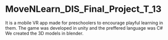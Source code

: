 # MoveNLearn_DIS_Final_Project_T_13
 
It is a mobile VR app made for preschoolers to encourage playful learning in them.
The game was developed in unity and the preffered language was C#
We created the 3D models in blender.
